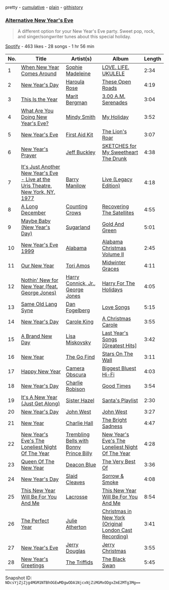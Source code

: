 pretty - [cumulative](/playlists/cumulative/214Nwj78JwTfjSeQxbGxeX.md) - [plain](/playlists/plain/214Nwj78JwTfjSeQxbGxeX) - [githistory](https://github.githistory.xyz/mackorone/spotify-playlist-archive/blob/main/playlists/plain/214Nwj78JwTfjSeQxbGxeX)

### [Alternative New Year's Eve](https://open.spotify.com/playlist/214Nwj78JwTfjSeQxbGxeX)

> A different option for your New Year's Eve party\. Sweet pop, rock, and singer/songwriter tunes about this special holiday.

[Spotify](https://open.spotify.com/user/spotify) - 463 likes - 28 songs - 1 hr 56 min

| No. | Title | Artist(s) | Album | Length |
|---|---|---|---|---|
| 1 | [When New Year Comes Around](https://open.spotify.com/track/6acojhWQvxAnimUE1Kw4WW) | [Sophie Madeleine](https://open.spotify.com/artist/704DIefNMcQhJs0ElxjpRb) | [LOVE\. LIFE\. UKULELE](https://open.spotify.com/album/0Fy6FCnjN6Ri7Ax0h03HV5) | 2:34 |
| 2 | [New Year's Day](https://open.spotify.com/track/1Dyq8s9kfoVzlKUQSuySee) | [Haroula Rose](https://open.spotify.com/artist/7AhCTepWX7n4dQFh3Ro3YG) | [These Open Roads](https://open.spotify.com/album/6zBPPzpvnqiMC9NTkOUwlI) | 4:19 |
| 3 | [This Is the Year](https://open.spotify.com/track/6rBzSjdrihboUkZ0YyhWLc) | [Marit Bergman](https://open.spotify.com/artist/1Z8YLeRzSedy0jT5D08pVU) | [3.00 A.M\. Serenades](https://open.spotify.com/album/4hbobVgZ2HhBzeiclP1df4) | 3:04 |
| 4 | [What Are You Doing New Year's Eve?](https://open.spotify.com/track/1pDiPhh847rpBBkz5WhHtL) | [Mindy Smith](https://open.spotify.com/artist/4QGC11o7gQR7MBEJ5cUMSv) | [My Holiday](https://open.spotify.com/album/1KVrleCet1Gu3OLRauqgJJ) | 3:52 |
| 5 | [New Year's Eve](https://open.spotify.com/track/1UNTRgdTw9Zd0HrAE9j54V) | [First Aid Kit](https://open.spotify.com/artist/21egYD1eInY6bGFcniCRT1) | [The Lion's Roar](https://open.spotify.com/album/3JYZyuyjz9GDtNMfcE4kRi) | 3:07 |
| 6 | [New Year's Prayer](https://open.spotify.com/track/3BFpiZlx72SBGMy0vQQCMP) | [Jeff Buckley](https://open.spotify.com/artist/3nnQpaTvKb5jCQabZefACI) | [SKETCHES for My Sweetheart The Drunk](https://open.spotify.com/album/4mbFh6JSG3y4CTLetWVjnn) | 4:38 |
| 7 | [It's Just Another New Year's Eve \- Live at the Uris Theatre, New York, NY, 1977](https://open.spotify.com/track/7tylk270Q6BZhY4GFbPw5b) | [Barry Manilow](https://open.spotify.com/artist/3alW3LYQS8K29z8C8NSLIX) | [Live \(Legacy Edition\)](https://open.spotify.com/album/2dLevPtP9xwnZxxVb6vrHM) | 4:18 |
| 8 | [A Long December](https://open.spotify.com/track/6fabKldyJ76EacX0ggii7B) | [Counting Crows](https://open.spotify.com/artist/0vEsuISMWAKNctLlUAhSZC) | [Recovering The Satellites](https://open.spotify.com/album/1wSdyNKIUBxEk4ysU4s8If) | 4:55 |
| 9 | [Maybe Baby \(New Year's Day\)](https://open.spotify.com/track/77Ci26Iuib9AR4o2uZf9jn) | [Sugarland](https://open.spotify.com/artist/0hYxQe3AK5jBPCr5MumLHD) | [Gold And Green](https://open.spotify.com/album/1ZXD0GX9NuVrF7BMpckk2z) | 5:01 |
| 10 | [New Year's Eve 1999](https://open.spotify.com/track/6pNZ4e8pkO4BwoU1eOm81c) | [Alabama](https://open.spotify.com/artist/6rJqqRce0Kvo2dJUXoHleC) | [Alabama Christmas Volume II](https://open.spotify.com/album/33n4QsTxkSrmyTPoo9KcdR) | 2:45 |
| 11 | [Our New Year](https://open.spotify.com/track/1MAOl1ZUb5bv90kSDs9erN) | [Tori Amos](https://open.spotify.com/artist/1KsASRNugxU85T0u6zSg32) | [Midwinter Graces](https://open.spotify.com/album/08HbuNqWS9mclkn9BvJmYi) | 4:11 |
| 12 | [Nothin' New for New Year \(feat\. George Jones\)](https://open.spotify.com/track/6bJUyfryLLaCseNHr1XNpC) | [Harry Connick, Jr.](https://open.spotify.com/artist/6u17YlWtW4oqFF5Hn9UU79), [George Jones](https://open.spotify.com/artist/2OpqcUtj10HHvGG6h9VYC5) | [Harry For The Holidays](https://open.spotify.com/album/4kC0FqUUVgEi1uo2I2JItE) | 4:05 |
| 13 | [Same Old Lang Syne](https://open.spotify.com/track/0juQNDN4EdiuG97rgKywkF) | [Dan Fogelberg](https://open.spotify.com/artist/0cA5Tg15TwARIRZeiNT1RO) | [Love Songs](https://open.spotify.com/album/2HBiEHyRhKl6dxWBKQpxID) | 5:15 |
| 14 | [New Year's Day](https://open.spotify.com/track/523WmUh42Mk6iJOSPCHQiV) | [Carole King](https://open.spotify.com/artist/319yZVtYM9MBGqmSQnMyY6) | [A Christmas Carole](https://open.spotify.com/album/5gBBrMxrSMiSMWCt4cQsLq) | 3:55 |
| 15 | [A Brand New Day](https://open.spotify.com/track/2fa0wCd21pLr7K8JV9Vm9l) | [Lisa Miskovsky](https://open.spotify.com/artist/5J0dXmqEYctfFsmcakqZFH) | [Last Year's Songs \[Greatest Hits\]](https://open.spotify.com/album/6xRbPobv1qhcmANZqL7Txy) | 3:42 |
| 16 | [New Year](https://open.spotify.com/track/2cvAN1nvpHPCTvXCfoaRVV) | [The Go Find](https://open.spotify.com/artist/4NPxziJsCX4Gc4wo7D8JqQ) | [Stars On The Wall](https://open.spotify.com/album/67uo0H6rWddfm8Fx0hsHn5) | 3:11 |
| 17 | [Happy New Year](https://open.spotify.com/track/6dCpNIggVyuVsubl67juok) | [Camera Obscura](https://open.spotify.com/artist/5gInJ5P5gQnOKPM3SUEVFt) | [Biggest Bluest Hi\-Fi](https://open.spotify.com/album/58EAy8mWBujvA5ctWWhNRN) | 4:03 |
| 18 | [New Year's Day](https://open.spotify.com/track/4EGo8rIpfqlJLVPcSz6k4Z) | [Charlie Robison](https://open.spotify.com/artist/1VGRi6hlsYcOhKut02Tqkt) | [Good Times](https://open.spotify.com/album/6sSV4T3S9uXQdrsFUFQIl9) | 3:54 |
| 19 | [It's A New Year \(Just Get Along\)](https://open.spotify.com/track/0uTzNzu8l9601sUvNCC5Rc) | [Sister Hazel](https://open.spotify.com/artist/7m60UAnbgFFNuJbmS6OxTk) | [Santa's Playlist](https://open.spotify.com/album/3Usi3cuKzn3AGmUU3Um3Wx) | 2:30 |
| 20 | [New Year's Day](https://open.spotify.com/track/0Ksyr44AS6A1j9alEM8jQK) | [John West](https://open.spotify.com/artist/5FepAtUIB5r2ipH0Dejy5s) | [John West](https://open.spotify.com/album/3WAIZWMhkXJiK3XNgZEuL7) | 3:27 |
| 21 | [New Year](https://open.spotify.com/track/2X82t41hefEJrNc0TDmeVa) | [Charlie Hall](https://open.spotify.com/artist/0Przo8VxOHYfZv9FMZWsWV) | [The Bright Sadness](https://open.spotify.com/album/20bBG4Yg6czWDdCMOxifyY) | 4:47 |
| 22 | [New Year's Eve's The Loneliest Night Of The Year](https://open.spotify.com/track/64a75xSSYnuug5qnrUjkwu) | [Trembling Bells with Bonny Prince Billy](https://open.spotify.com/artist/7tHmLEXGdWmV1LqCirn5SX) | [New Year's Eve's The Loneliest Night Of The Year](https://open.spotify.com/album/5sMbanNrRhlwnq5vZNqUfr) | 4:28 |
| 23 | [Queen Of The New Year](https://open.spotify.com/track/1VN95opsathK1Tg04nnwcz) | [Deacon Blue](https://open.spotify.com/artist/5jqKIZLB5WA5KquEihB3ND) | [The Very Best Of](https://open.spotify.com/album/0G1PqZ1AKqbPzzm2tJHA89) | 3:36 |
| 24 | [New Year's Day](https://open.spotify.com/track/43OQwGbok5yefmJ1JIIwAw) | [Slaid Cleaves](https://open.spotify.com/artist/1mkuxdmqLdlrtCSwLQ2sUn) | [Sorrow & Smoke](https://open.spotify.com/album/4YwGc6q4uUJnJnuKkKXCZc) | 4:08 |
| 25 | [This New Year Will Be For You And Me](https://open.spotify.com/track/15GfqtqkXbtY7TK8Kbs651) | [Lacrosse](https://open.spotify.com/artist/4ONtSR2ySrY8r6sZXJYzXS) | [This New Year Will Be For You And Me](https://open.spotify.com/album/4mqz1IsMUXdE2JquRrD76i) | 8:54 |
| 26 | [The Perfect Year](https://open.spotify.com/track/0soh2RjiUQhCc8TxVoL0NP) | [Julie Atherton](https://open.spotify.com/artist/0u8QVSfaN3A0biGjVT7BZD) | [Christmas in New York \(Original London Cast Recording\)](https://open.spotify.com/album/6uafgfq8hDC6qn0P7L6efG) | 3:41 |
| 27 | [New Year's Eve](https://open.spotify.com/track/4AbPzgwsQSx52Zp9cwOIBB) | [Jerry Douglas](https://open.spotify.com/artist/4YgACLaoEjPl4kVZ5WmBN9) | [Jerry Christmas](https://open.spotify.com/album/0xhPJTVviXMgXmyTbhl6WK) | 3:55 |
| 28 | [New Year's Greetings](https://open.spotify.com/track/6IlVrmuGFjNKPlGOhR1J9J) | [The Triffids](https://open.spotify.com/artist/2kTn692duPSkqN6czSilyk) | [The Black Swan](https://open.spotify.com/album/4Nzg5wRf8goFXHeq6tK6Xz) | 5:45 |

Snapshot ID: `NDcsYjZjZjg4MGM1NTBhOGEwMDgwODA1NjcxNjZiMGMxODgxZmE2MTg3Mg==`

